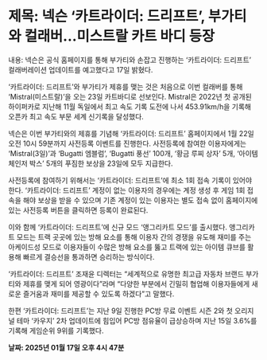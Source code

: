 # **제목: 넥슨 ‘카트라이더: 드리프트’, 부가티와 컬래버…미스트랄 카트 바디 등장**

  내용: 넥슨은 공식 홈페이지를 통해 부가티와 손잡고 진행하는 ‘카트라이더: 드리프트’ 컬래버레이션 업데이트를 예고했다고 17일 밝혔다.

‘카트라이더: 드리프트’와 부가티가 제휴를 맺는 것은 처음으로 이번 컬래버를 통해 ‘Mistral(미스트랄)’을 오는 23일 카트바디로 선보인다. Mistral은 2022년 첫 공개된 하이퍼카로 지난해 11월 독일에서 최고 속도 기록 도전에 나서 453.91km/h을 기록해 오픈카 최고 속도 부문 세계 신기록을 달성했다.

넥슨은 이번 부가티와의 제휴를 기념해 ‘카트라이더: 드리프트’ 홈페이지에서 1월 22일 오전 10시 59분까지 사전등록 이벤트를 진행한다. 사전등록에 참여한 이용자에게는 ‘Mistral(3일)’과 ‘Bugatti 엠블럼’, ‘Bugatti 풍선’ 100개, ‘황금 루찌 상자’ 5개, ‘아이템 체인저 박스’ 5개의 푸짐한 보상을 23일에 모두 지급한다.

사전등록에 참여하기 위해서는 ‘카트라이더: 드리프트’에 최소 1회 접속 기록이 있어야 한다. ‘카트라이더: 드리프트’ 계정이 없는 이용자의 경우에는 계정 생성 후 게임 1회 접속을 해야 보상을 받을 수 있으며 기존 계정이 있는 이용자는 별도 접속 없이 홈페이지에 있는 사전등록 버튼을 클릭하면 등록이 완료된다.

이와 함께 ‘카트라이더: 드리프트’에 신규 모드 ‘앵그리카트 모드’를 출시했다. 앵그리카트 모드는 트랙 곳곳에 있는 방해 요소를 통해 이용자 간의 경쟁을 유도해 재미를 주는 아케이드성 모드로 이용자들이 수많은 방해 요소를 뚫고 트랙에 있는 아이템 큐브를 활용해 빠르게 결승선을 통과하면 승리하는 방식이다.

‘카트라이더: 드리프트’ 조재윤 디렉터는 “세계적으로 유명한 최고급 자동차 브랜드 부가티와 제휴를 맺게 되어 영광이다”라며 “다양한 부분에서 긴밀히 협업해 이용자들에게 새로운 즐거움과 재미를 제공할 수 있도록 하겠다”고 말했다.

한편 ‘카트라이더: 드리프트’는 지난 9일 진행한 PC방 무료 이벤트 시즌 2와 첫 오리지널 테마 ‘카우지’ 2차 업데이트에 힘입어 PC방 점유율이 급상승하며 지난 15일 3.6%를 기록해 게임순위 9위를 기록했다.

  **날짜: 2025년 01월 17일 오후 4시 47분**